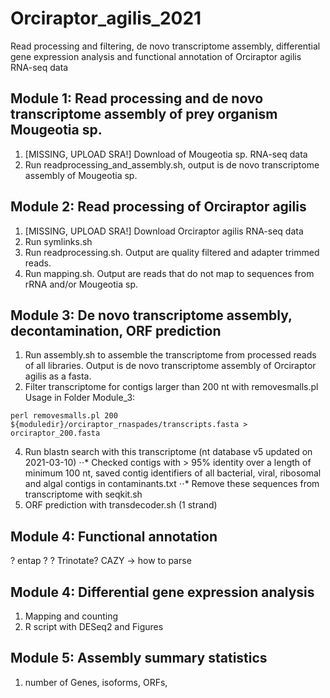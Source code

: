 # Orciraptor_agilis_2021
Read processing and filtering, de novo transcriptome assembly, differential gene expression analysis and functional annotation of Orciraptor agilis RNA-seq data

## Module 1: Read processing and de novo transcriptome assembly of prey organism Mougeotia sp.

1) [MISSING, UPLOAD SRA!] Download of Mougeotia sp. RNA-seq data 
2) Run readprocessing_and_assembly.sh, output is de novo transcriptome assembly of Mougeotia sp.

## Module 2: Read processing of Orciraptor agilis

1) [MISSING, UPLOAD SRA!] Download Orciraptor agilis RNA-seq data
2) Run symlinks.sh
3) Run readprocessing.sh. Output are quality filtered and adapter trimmed reads.
4) Run mapping.sh. Output are reads that do not map to sequences from rRNA and/or Mougeotia sp.

## Module 3: De novo transcriptome assembly, decontamination, ORF prediction

1) Run assembly.sh to assemble the transcriptome from processed reads of all libraries. Output is de novo transcriptome assembly of Orciraptor agilis as a fasta.
2) Filter transcriptome for contigs larger than 200 nt with removesmalls.pl
Usage in Folder Module_3:
```
perl removesmalls.pl 200 ${moduledir}/orciraptor_rnaspades/transcripts.fasta > orciraptor_200.fasta
```
4) Run blastn search with this transcriptome (nt database v5 updated on 2021-03-10)
    ⋅⋅* Checked contigs with > 95% identity over a length of minimum 100 nt, saved contig identifiers of all bacterial, viral, ribosomal and algal contigs in contaminants.txt
    ⋅⋅* Remove these sequences from transcriptome with seqkit.sh
4) ORF prediction with transdecoder.sh (1 strand)

## Module 4: Functional annotation
? entap ?
? Trinotate?
CAZY -> how to parse

## Module 4: Differential gene expression analysis
1) Mapping and counting
2) R script with DESeq2 and Figures

## Module 5: Assembly summary statistics
1) number of Genes, isoforms, ORFs, 
